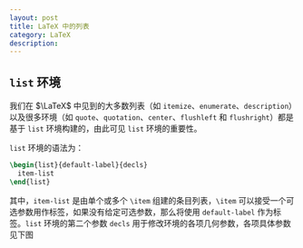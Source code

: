```yaml
---
layout: post
title: LaTeX 中的列表
category: LaTeX
description: 
---
```


## `list` 环境

我们在 $\LaTeX$ 中见到的大多数列表（如 `itemize`、`enumerate`、`description`）以及很多环境（如 `quote`、`quotation`、`center`、`flushleft` 和 `flushright`）都是基于 `list` 环境构建的，由此可见 `list` 环境的重要性。

`list` 环境的语法为：

```LaTeX
\begin{list}{default-label}{decls}
  item-list
\end{list}
```

其中，`item-list` 是由单个或多个 `\item` 组建的条目列表，`\item` 可以接受一个可选参数用作标签，如果没有给定可选参数，那么将使用 `default-label` 作为标签。`list` 环境的第二个参数 `decls` 用于修改环境的各项几何参数，各项具体参数见下图

